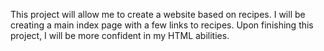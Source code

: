 This project will allow me to create a website based on recipes. I will be creating a main index page with a few links to recipes. Upon finishing this project, I will be more confident in my HTML abilities. 
